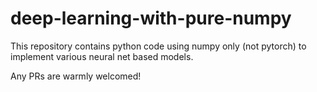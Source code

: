 # deep-learning-with-pure-numpy

This repository contains python code using numpy only (not pytorch) to implement various neural net based models.

Any PRs are warmly welcomed!